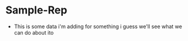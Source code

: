 
# Sample-Rep
- This is some data i'm adding for something i guess we'll see what we can do about ito

